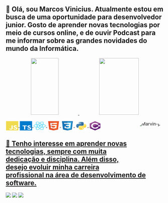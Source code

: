 ## 👋 Olá, sou Marcos Vinicius. Atualmente estou em busca de uma oportunidade para desenvolvedor junior. Gosto de aprender novas tecnologias por meio de cursos online, e de ouvir Podcast para me informar sobre as grandes novidades do mundo da Informática.

<div align="center" color="">
  <a href="https://github.com/MarVinReisSantos">
  <img width="42%" height="180em" src="https://github-readme-stats.vercel.app/api?username=MarVinReisSantos&show_icons=true&theme=dracula&include_all_commits=true&count_private=true"/>
  <img width="50%" height="180em" src="https://github-readme-stats.vercel.app/api/top-langs/?username=MarVinReisSantos&layout=compact&langs_count=7&theme=dracula"/>
</div>
  
<div style="display: inline_block"><br>
  <img align="center" alt="Marvin-Js" height="30" width="40" src="https://raw.githubusercontent.com/devicons/devicon/master/icons/javascript/javascript-plain.svg">
  <img align="center" alt="Marvin-Ts" height="30" width="40" src="https://raw.githubusercontent.com/devicons/devicon/master/icons/typescript/typescript-plain.svg">
  <img align="center" alt="Marvin-React" height="30" width="40" src="https://raw.githubusercontent.com/devicons/devicon/master/icons/react/react-original.svg">
  <img align="center" alt="Marvin-HTML" height="30" width="40" src="https://raw.githubusercontent.com/devicons/devicon/master/icons/html5/html5-original.svg">
  <img align="center" alt="Marvin-CSS" height="30" width="40" src="https://raw.githubusercontent.com/devicons/devicon/master/icons/css3/css3-original.svg">
  <img align="center" alt="Marvin-Python" height="30" width="40" src="https://raw.githubusercontent.com/devicons/devicon/master/icons/python/python-original.svg">
  <img align="center" alt="Marvin-Csharp" height="30" width="40" src="https://raw.githubusercontent.com/devicons/devicon/master/icons/csharp/csharp-original.svg">
  <img align="right" alt="Marvin-pic" height="150" style="border-radius:50px;" src="https://altio.com.br/wp-content/uploads/2020/01/BizCRM.gif?width=676&height=676">
</div>
  
  ##
 ## 👀 Tenho interesse em aprender novas tecnologias, sempre com muita dedicação e disciplina. Além disso, desejo evoluir minha carreira profissional na área de desenvolvimento de software.
<div> 
  <a href="https://instagram.com" target="_blank"><img src="https://img.shields.io/badge/-Instagram-%23E4405F?style=for-the-badge&logo=instagram&logoColor=white" target="_blank"></a>
  <a href = "mailto:marcos.vinicius.reis.santos.98@gmail.com"><img src="https://img.shields.io/badge/-Gmail-%23333?style=for-the-badge&logo=gmail&logoColor=white" target="_blank"></a>
  <a href="https://www.linkedin.com" target="_blank"><img src="https://img.shields.io/badge/-LinkedIn-%230077B5?style=for-the-badge&logo=linkedin&logoColor=white" target="_blank"></a>
</div>

